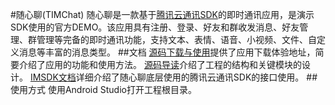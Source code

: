 #随心聊(TIMChat)
随心聊是一款基于[腾讯云通讯SDK](https://www.qcloud.com/product/im.html)的即时通讯应用，是演示SDK使用的官方DEMO。该应用具有注册、登录、好友和群收发消息、好友管理、群管理等完备的即时通讯功能，支持文本、表情、语音、小视频、文件、自定义消息等丰富的消息类型。
##文档
[源码下载与使用](https://www.qcloud.com/doc/product/269/Android%20Demo%E6%BA%90%E7%A0%81%E4%B8%8B%E8%BD%BD%E4%B8%8E%E4%BD%BF%E7%94%A8)提供了应用下载体验地址，简要介绍了应用的功能和使用方法。
[源码导读](https://www.qcloud.com/doc/product/269/Android%20Demo%E6%BA%90%E7%A0%81%E5%AF%BC%E8%AF%BB)介绍了工程的结构和关键模块的设计。
[IMSDK文档](https://www.qcloud.com/doc/product/269/1557)详细介绍了随心聊底层使用的腾讯云通讯SDK的接口使用。
##使用方式
使用Android Studio打开工程根目录。

